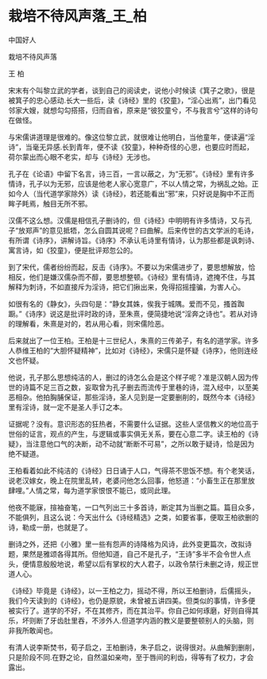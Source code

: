 # 栽培不待风声落_王_柏

中国好人

栽培不待风声落

王 柏

宋末有个叫黎立武的学者，谈到自己的阅读史，说他小时候读《箕子之歌》，很是被箕子的忠心感动.长大一些后，读《诗经》里的《狡童》，“淫心出焉”，出门看见邻家大嫂，就想勾勾搭搭，归而自省，原来是“彼狡童兮，不与我言兮”这样的诗句在做怪。

与宋儒讲道理是很难的。像这位黎立武，就很难让他明白，当他童年，便读遍“淫诗”，当毫无异感.长到青年，便不读《狡童》，种种奇怪的心思，也要应时而起，荷尔蒙出而心眼不老实，却与《诗经》无涉也。

孔子在《论语》中留下名言，诗三百，一言以蔽之，为“无邪”。《诗经》里有许多情诗，孔子以为无邪，应该是他老人家心宽意广，不以人情之常，为祸乱之始。正如今人（当代道学家除外）读《诗经》，若还能看出“邪”来，只好说是胸中不正而眸子眊焉，触目无所不邪。

汉儒不这么想。汉儒是相信孔子删诗的，但《诗经》中明明有许多情诗，又与孔子“放郑声”的意见抵牾，怎么自圆其说呢？曰曲解。后来传世的古文学派的毛诗，有所谓《诗序》，讲解诗旨。《诗序》不承认毛诗里有情诗，认为那些都是讽刺诗、寓言诗，如《狡童》，便是批评郑忽公的。

到了宋代，儒者纷纷而起，反击《诗序》。不要以为宋儒进步了，要思想解放，恰相反，他们是嫌汉儒杂而不醇，要思想整顿。《诗经》里有情诗，遮掩不住，与其解释为刺诗，不如直接斥为淫诗，把它们揪出来，免得招摇撞骗，为害人心。

如很有名的《静女》，头四句是：“静女其姝，俟我于城隅。爱而不见，搔首踟蹰。”《诗序》说这是批评时政的诗，至朱熹，便简捷地说“淫奔之诗也”。若从对诗的理解看，朱熹是对的，若从用心看，则宋儒险恶。

后来就出了一位王柏。王柏是十三世纪人，朱熹的三传弟子，有名的道学家。许多人恭维王柏的“大胆怀疑精神”，比如对《诗经》，宋儒只是怀疑《诗序》，他则连经文也怀疑。

他说，孔子那么思想纯洁的人，删过的诗怎么会是这个样子呢？准是汉朝人因为传世的诗篇不足三百之数，妄取曾为孔子删去而流传于里巷的诗，混入经中，以至美恶相杂。他拍胸脯保证，那些淫诗，圣人见到是一定要删削的，既然今本《诗经》里有淫诗，就一定不是圣人手订之本。

证据呢？没有。意识形态的狂热者，不需要什么证据。这些人坚信教义的地位高于世俗的证言，观点的产生，与逻辑或事实俱无关系，要在心意二字。读王柏的《诗疑》，当注意他口气的决断，动不动就“断断不可易”，之所以敢于疑诗，恰是因为绝不疑道。

王柏看着如此不纯洁的《诗经》日日诵于人口，气得茶不思饭不想。有个老笑话，说老汉嫁女，晚上在院里乱转，老婆问他怎么回事，他怒道：“小畜生正在那里放肆哩。”人情之常，每为道学家恨恨不能已，或同此理。

他夜不能寐，揎袖奋笔，一口气列出三十多首诗，断定其为当删之篇。篇目众多，不能俱列，且这么说：今天出什么《诗经精选》之类，如要省事，便取王柏欲删的诗，勒成一册，也就是了。

删诗之外，还把《小雅》里一些有怨声的诗降格为风诗，此外变更篇次，改拟诗题，果然是雅颂各得其所。但他知道，自己不是孔子，“王诗”多半不会令世人点头，便情意殷殷地说，希望以后有掌权的大人君子，以政令禁行未删之诗，规正世道人心。

《诗经》毕竟是《诗经》，以一王柏之力，摇动不得，所以王柏删诗，后儒摇头，我们今天读到的《诗经》，也仍是原貌，未曾被五讲四美。但类似的事情，许多便被实行了。道学的不好，不在其修齐，而在其治平。你自己如何琢磨，好则自得其乐，坏则断了牙齿肚里吞，不涉外人.但道学内涵的教义是要整顿别人的头脑，则非我所敢闻也。

有清人说李斯焚书，荀子启之，王柏删诗，朱子启之，说得很对。从曲解到删削，只是阶段不同.在野之论，自然温如亲吻，至于唇间的利齿，得等有了权力，才会露出。